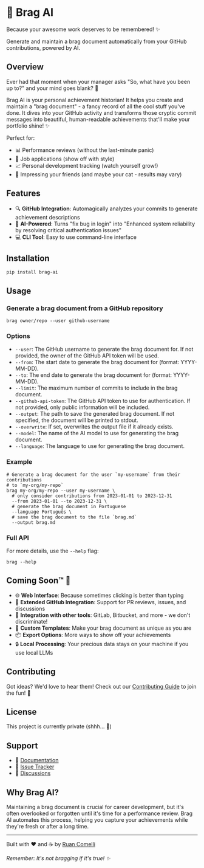 # 💁 Brag AI

Because your awesome work deserves to be remembered! ✨

Generate and maintain a brag document automatically from your GitHub contributions, powered by AI.

## Overview

Ever had that moment when your manager asks "So, what have you been up to?" and your mind goes blank? 🤔

Brag AI is your personal achievement historian! It helps you create and maintain a "brag document" - a fancy record of all the cool stuff you've done. It dives into your GitHub activity and transforms those cryptic commit messages into beautiful, human-readable achievements that'll make your portfolio shine! ✨

Perfect for:

- 📊 Performance reviews (without the last-minute panic)
- 💼 Job applications (show off with style)
- 📈 Personal development tracking (watch yourself grow!)
- 🎉 Impressing your friends (and maybe your cat - results may vary)

## Features

- 🔍 **GitHub Integration**: Automagically analyzes your commits to generate achievement descriptions
- 🤖 **AI-Powered**: Turns "fix bug in login" into "Enhanced system reliability by resolving critical authentication issues"
- 💻 **CLI Tool**: Easy to use command-line interface

## Installation

```console
pip install brag-ai
```

## Usage

### Generate a brag document from a GitHub repository

```console
brag owner/repo --user github-username
```

### Options

- `--user`: The GitHub username to generate the brag document for. If not provided, the owner of the GitHub API token will be used.
- `--from`: The start date to generate the brag document for (format: YYYY-MM-DD).
- `--to`: The end date to generate the brag document for (format: YYYY-MM-DD).
- `--limit`: The maximum number of commits to include in the brag document.
- `--github-api-token`: The GitHub API token to use for authentication. If not provided, only public information will be included.
- `--output`: The path to save the generated brag document. If not specified, the document will be printed to stdout.
- `--overwrite`: If set, overwrites the output file if it already exists.
- `--model`: The name of the AI model to use for generating the brag document.
- `--language`: The language to use for generating the brag document.

### Example

```console
# Generate a brag document for the user `my-username` from their contributions
# to `my-org/my-repo`
brag my-org/my-repo --user my-username \
  # only consider contributions from 2023-01-01 to 2023-12-31
  --from 2023-01-01 --to 2023-12-31 \
  # generate the brag document in Portuguese
  --language Português \
  # save the brag document to the file `brag.md`
  --output brag.md
```

### Full API

For more details, use the `--help` flag:

```console
brag --help
```

## Coming Soon™ 🚀

- 🌐 **Web Interface**: Because sometimes clicking is better than typing
- 🤝 **Extended GitHub Integration**: Support for PR reviews, issues, and discussions
- 🔄 **Integration with other tools**: GitLab, Bitbucket, and more - we don't discriminate!
- 📝 **Custom Templates**: Make your brag document as unique as you are
- 📦 **Export Options**: More ways to show off your achievements
- 🔒 **Local Processing**: Your precious data stays on your machine if you use local LLMs

## Contributing

Got ideas? We'd love to hear them! Check out our [Contributing Guide](CONTRIBUTING.md) to join the fun! 🎈

## License

<!-- TODO: switch to MIT -->

This project is currently private (shhh... 🤫)

## Support

- 📖 [Documentation](https://github.com/ruancomelli/brag-ai/blob/main/README.md)
- 🐛 [Issue Tracker](https://github.com/ruancomelli/brag-ai/issues)
- 💬 [Discussions](https://github.com/ruancomelli/brag-ai/discussions)

## Why Brag AI?

Maintaining a brag document is crucial for career development, but it's often overlooked or forgotten until it's time for a performance review.
Brag AI automates this process, helping you capture your achievements while they're fresh or after a long time.

---

Built with ❤️ and ☕ by [Ruan Comelli](https://github.com/ruancomelli)

_Remember: It's not bragging if it's true! ✨_
